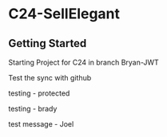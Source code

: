 # C24-SellElegant

## Getting Started

Starting Project for C24 in branch Bryan-JWT

Test the sync with github

testing - protected

testing - brady

test message - Joel

